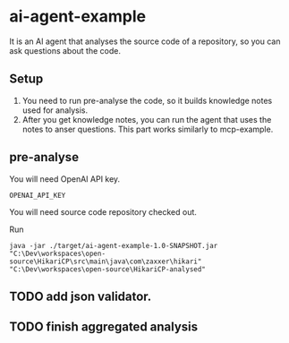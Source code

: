 # ai-agent-example

It is an AI agent that analyses the source code of a repository, so you can ask questions about the code.

## Setup
1. You need to run pre-analyse the code, so it builds knowledge notes used for analysis.
2. After you get knowledge notes, you can run the agent that uses the notes to anser questions. This part works similarly to mcp-example.

## pre-analyse
You will need OpenAI API key.
```text
OPENAI_API_KEY
```

You will need source code repository checked out.

Run
```shell
java -jar ./target/ai-agent-example-1.0-SNAPSHOT.jar "C:\Dev\workspaces\open-source\HikariCP\src\main\java\com\zaxxer\hikari" "C:\Dev\workspaces\open-source\HikariCP-analysed"
```

## TODO add json validator.
## TODO finish aggregated analysis
